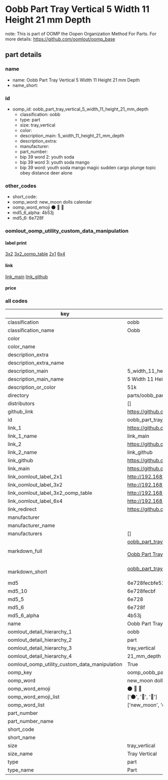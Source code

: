 # Oobb Part Tray Vertical 5 Width 11 Height 21 mm Depth  

note: This is part of OOMP the Oopen Organization Method For Parts. For more details: https://github.com/oomlout/oomp_base

##  part details
  







### name
* name: Oobb Part Tray Vertical 5 Width 11 Height 21 mm Depth
* name_short: 
### id
* oomp_id: oobb_part_tray_vertical_5_width_11_height_21_mm_depth
  * classification: oobb
  * type: part
  * size: tray_vertical
  * color: 
  * description_main: 5_width_11_height_21_mm_depth
  * description_extra: 
  * manufacturer: 
  * part_number: 
  * bip 39 word 2: youth soda
  * bip 39 word 3: youth soda mango
  * bip 39 word: youth soda mango magic sudden cargo plunge topic obey distance deer alone

### other_codes
* short_code: 
* oomp_word: new_moon dolls calendar
* oomp_word_emoji :new_moon: :dolls: :calendar:
* md5_6_alpha: 4b53j
* md5_6: 6e728f






### oomlout_oomp_utility_custom_data_manipulation
#### label print
[3x2](http://192.168.1.245:1112/?label=oomp%204b53j)
[3x2_oomp_table](http://192.168.1.108:1112/?label=oomp%204b53j)
[2x1](http://192.168.1.242:1112/?label=oomp%204b53j)
[6x4](http://192.168.1.55:1112/?label=oomp%204b53j)    

#### link

[link_main](https://github.com/oomlout/oomlout_oomp_version_1_messy/tree/main/parts/oobb_part_tray_vertical_5_width_11_height_21_mm_depth) [link_github](https://github.com/oomlout/oomlout_oomp_version_1_messy/tree/main/parts/oobb_part_tray_vertical_5_width_11_height_21_mm_depth)                             

#### price







### all codes 
| key | value |  
| --- | --- |  
| classification | oobb |  
| classification_name | Oobb |  
| color |  |  
| color_name |  |  
| description_extra |  |  
| description_extra_name |  |  
| description_main | 5_width_11_height_21_mm_depth |  
| description_main_name | 5 Width 11 Height 21 mm Depth |  
| description_or_color | 51k |  
| directory | parts/oobb_part_tray_vertical_5_width_11_height_21_mm_depth |  
| distributors | [] |  
| github_link | https://github.com/oomlout/oomlout_oomp_part_src/tree/main/parts/oobb_part_tray_vertical_5_width_11_height_21_mm_depth |  
| id | oobb_part_tray_vertical_5_width_11_height_21_mm_depth |  
| link_1 | https://github.com/oomlout/oomlout_oomp_version_1_messy/tree/main/parts/oobb_part_tray_vertical_5_width_11_height_21_mm_depth |  
| link_1_name | link_main |  
| link_2 | https://github.com/oomlout/oomlout_oomp_version_1_messy/tree/main/parts/oobb_part_tray_vertical_5_width_11_height_21_mm_depth |  
| link_2_name | link_github |  
| link_github | https://github.com/oomlout/oomlout_oomp_version_1_messy/tree/main/parts/oobb_part_tray_vertical_5_width_11_height_21_mm_depth |  
| link_main | https://github.com/oomlout/oomlout_oomp_version_1_messy/tree/main/parts/oobb_part_tray_vertical_5_width_11_height_21_mm_depth |  
| link_oomlout_label_2x1 | http://192.168.1.242:1112/?label=oomp%204b53j |  
| link_oomlout_label_3x2 | http://192.168.1.245:1112/?label=oomp%204b53j |  
| link_oomlout_label_3x2_oomp_table | http://192.168.1.108:1112/?label=oomp%204b53j |  
| link_oomlout_label_6x4 | http://192.168.1.55:1112/?label=oomp%204b53j |  
| link_redirect | https://github.com/oomlout/oomlout_oomp_version_1_messy/tree/main/parts/oobb_part_tray_vertical_5_width_11_height_21_mm_depth |  
| manufacturer |  |  
| manufacturer_name |  |  
| manufacturers | [] |  
| markdown_full | [oobb_part_tray_vertical_5_width_11_height_21_mm_depth](none)<br>[](none)<br>[Oobb Part Tray Vertical 5 Width 11 Height 21 Mm Depth](none)<br><br> |  
| markdown_short | [oobb_part_tray_vertical_5_width_11_height_21_mm_depth](none)<br><br> |  
| md5 | 6e728fecbfe514dc8aec485d0e738ffb |  
| md5_10 | 6e728fecbf |  
| md5_5 | 6e728 |  
| md5_6 | 6e728f |  
| md5_6_alpha | 4b53j |  
| name | Oobb Part Tray Vertical 5 Width 11 Height 21 mm Depth |  
| oomlout_detail_hierarchy_1 | oobb |  
| oomlout_detail_hierarchy_2 | part |  
| oomlout_detail_hierarchy_3 | tray_vertical |  
| oomlout_detail_hierarchy_4 | 21_mm_depth |  
| oomlout_oomp_utility_custom_data_manipulation | True |  
| oomp_key | oomp_oobb_part_tray_vertical_5_width_11_height_21_mm_depth |  
| oomp_word | new_moon dolls calendar |  
| oomp_word_emoji | :new_moon: :dolls: :calendar: |  
| oomp_word_emoji_list | [':new_moon:', ':dolls:', ':calendar:'] |  
| oomp_word_list | ['new_moon', 'dolls', 'calendar'] |  
| part_number |  |  
| part_number_name |  |  
| short_code |  |  
| short_name |  |  
| size | tray_vertical |  
| size_name | Tray Vertical |  
| type | part |  
| type_name | Part |  
